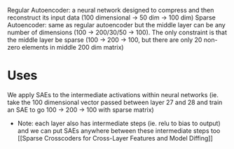 Regular Autoencoder: a neural network designed to compress and then reconstruct its input data (100 dimensional -> 50 dim -> 100 dim)
Sparse Autoencoder: same as regular autoencoder but the middle layer can be any number of dimensions (100 -> 200/30/50 -> 100). The only constraint is that the middle layer be sparse  (100 -> 200 -> 100, but there are only 20 non-zero elements in middle 200 dim matrix)
# Uses
We apply SAEs to the intermediate activations within neural networks (ie. take the 100 dimensional vector passed between layer 27 and 28 and train an SAE to go 100 -> 200 -> 100 with sparse matrix)
- Note: each layer also has intermediate steps (ie. relu to bias to output) and we can put SAEs anywhere between these intermediate steps too
[[Sparse Crosscoders for Cross-Layer Features and Model Diffing]]
